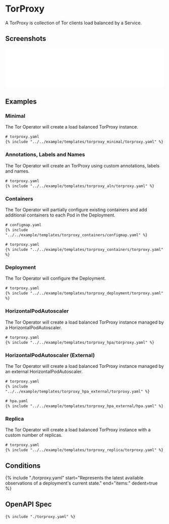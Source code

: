 # TorProxy

A TorProxy is collection of Tor clients load balanced by a Service.

## Screenshots

![TorProxy](./torproxy.svg)

## Examples

### Minimal

The Tor Operator will create a load balanced TorProxy instance.

```
# torproxy.yaml
{% include "../../example/templates/torproxy_minimal/torproxy.yaml" %}
```

### Annotations, Labels and Names

The Tor Operator will create an TorProxy using custom annotations, labels and names.

```
# torproxy.yaml
{% include "../../example/templates/torproxy_aln/torproxy.yaml" %}
```

### Containers

The Tor Operator will partially configure existing containers and add additional containers to each Pod in the Deployment.

```
# configmap.yaml
{% include "../../example/templates/torproxy_containers/configmap.yaml" %}
```

```
# torproxy.yaml
{% include "../../example/templates/torproxy_containers/torproxy.yaml" %}
```

### Deployment

The Tor Operator will configure the Deployment.

```
# torproxy.yaml
{% include "../../example/templates/torproxy_deployment/torproxy.yaml" %}
```

### HorizontalPodAutoscaler

The Tor Operator will create a load balanced TorProxy instance managed by a HorizontalPodAutoscaler.

```
# torproxy.yaml
{% include "../../example/templates/torproxy_hpa/torproxy.yaml" %}
```

### HorizontalPodAutoscaler (External)

The Tor Operator will create a load balanced TorProxy instance managed by an external HorizontalPodAutoscaler.

```
# torproxy.yaml
{% include "../../example/templates/torproxy_hpa_external/torproxy.yaml" %}
```

```
# hpa.yaml
{% include "../../example/templates/torproxy_hpa_external/hpa.yaml" %}
```

### Replica

The Tor Operator will create a load balanced TorProxy instance with a custom number of replicas.

```
# torproxy.yaml
{% include "../../example/templates/torproxy_replica/torproxy.yaml" %}
```

## Conditions

{%
  include "./torproxy.yaml"
  start="Represents the latest available observations of a deployment's current state."
  end="items:"
  dedent=true
%}

## OpenAPI Spec

```
{% include "./torproxy.yaml" %}
```
